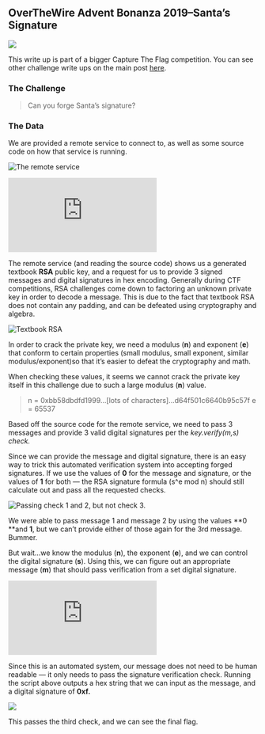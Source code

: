 
## OverTheWire Advent Bonanza 2019–Santa’s Signature

![](https://cdn-images-1.medium.com/max/12200/1*m7Jo2Tj0WFlug5e4MLo0mA.jpeg)

This write up is part of a bigger Capture The Flag competition. You can see other challenge write ups on the main post [here](https://medium.com/@forwardsecrecy/overthewire-advent-bonanza-2019-capture-the-flag-competition-66c50671c641).

### The Challenge
>  Can you forge Santa’s signature?

### The Data

We are provided a remote service to connect to, as well as some source code on how that service is running.

![The remote service](https://cdn-images-1.medium.com/max/2000/1*KJClFQt0PwzBRfs7Gx9dNA.png)

 <iframe src="https://medium.com/media/4bca5b5e2ef8b13cabac160466e94fa2" frameborder=0></iframe>

The remote service (and reading the source code) shows us a generated textbook **RSA** public key, and a request for us to provide 3 signed messages and digital signatures in hex encoding. Generally during CTF competitions, RSA challenges come down to factoring an unknown private key in order to decode a message. This is due to the fact that textbook RSA does not contain any padding, and can be defeated using cryptography and algebra.

![Textbook RSA](https://cdn-images-1.medium.com/max/4228/1*Rj73QYCxglnLKFHArhYybA.jpeg)

In order to crack the private key, we need a modulus (**n**) and exponent (**e**) that conform to certain properties (small modulus, small exponent, similar modulus/exponent)so that it’s easier to defeat the cryptography and math.

When checking these values, it seems we cannot crack the private key itself in this challenge due to such a large modulus (**n**) value.
>  n = 0xbb58dbdfd1999…[lots of characters]...d64f501c6640b95c57f
e = 65537

Based off the source code for the remote service, we need to pass 3 messages and provide 3 valid digital signatures per the *key.verify(m,s) *check*.*

Since we can provide the message and digital signature, there is an easy way to trick this automated verification system into accepting forged signatures. If we use the values of **0** for the message and signature, or the values of **1** for both — the RSA signature formula (s^e mod n) should still calculate out and pass all the requested checks.

![Passing check 1 and 2, but not check 3.](https://cdn-images-1.medium.com/max/2000/1*DNVDbUn8HH8WqXKyzLPxGQ.png)

We were able to pass message 1 and message 2 by using the values **0 **and **1**, but we can’t provide either of those again for the 3rd message. Bummer.

But wait…we know the modulus (**n**), the exponent (**e**), and we can control the digital signature (**s**). Using this, we can figure out an appropriate message (**m**) that should pass verification from a set digital signature.

 <iframe src="https://medium.com/media/8124bc697af82fc36989f2492ca2cb2b" frameborder=0></iframe>

Since this is an automated system, our message does not need to be human readable — it only needs to pass the signature verification check. Running the script above outputs a hex string that we can input as the message, and a digital signature of **0xf.**

![](https://cdn-images-1.medium.com/max/2000/1*P-Z4OqItEa6SJk92hb5xMw.png)

This passes the third check, and we can see the final flag.


